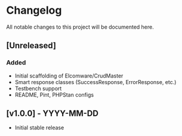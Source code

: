 # Changelog

All notable changes to this project will be documented here.

## [Unreleased]

### Added
- Initial scaffolding of Elcomware/CrudMaster
- Smart response classes (SuccessResponse, ErrorResponse, etc.)
- Testbench support
- README, Pint, PHPStan configs

## [v1.0.0] - YYYY-MM-DD

- Initial stable release
